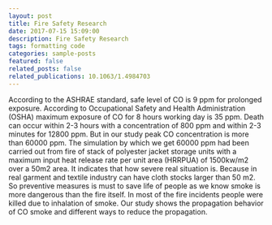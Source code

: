 ```yaml
---
layout: post
title: Fire Safety Research
date: 2017-07-15 15:09:00
description: Fire Safety Research
tags: formatting code
categories: sample-posts
featured: false
related_posts: false
related_publications: 10.1063/1.4984703
---
```


According to the ASHRAE standard, safe level of CO is 9 ppm for prolonged exposure. According to Occupational Safety and Health Administration (OSHA) maximum exposure of CO for 8 hours working day is 35 ppm. Death can occur within 2-3 hours with a concentration of 800 ppm and within 2-3 minutes for 12800 ppm. But in our study peak CO concentration is more than 60000 ppm. The simulation by which we get 60000 ppm had been carried out from fire of stack of polyester jacket storage units with a maximum input heat release rate per unit area (HRRPUA) of 1500kw/m2 over a 50m2 area. It indicates that how severe real situation is. Because in real garment and textile industry can have cloth stocks larger than 50 m2. So preventive measures is must to save life of people as we know smoke is more dangerous than the fire itself. In most of the fire incidents people were killed due to inhalation of smoke. Our study shows the propagation behavior of CO smoke and different ways to reduce the propagation.


